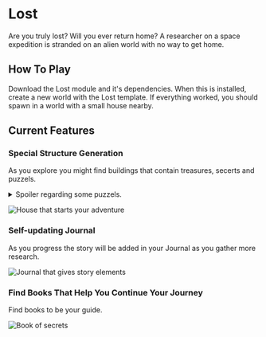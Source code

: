 # Lost

Are you truly lost? Will you ever return home?
A researcher on a space expedition is stranded on an alien world with no way to get home.  

 ## How To Play

Download the Lost module and it's dependencies. When this is installed, create a new world with the Lost template. If everything worked, you should spawn in a world with a small house nearby.

## Current Features

### Special Structure Generation

As you explore you might find buildings that contain treasures, secerts and puzzels.

<details><summary>Spoiler regarding some puzzels.</summary>
<p>

Buildings are generated as you are exploring, some puzzels might require you to revisit areas.

</p>
</details>

![House that starts your adventure](https://i.imgur.com/JywAWZ2.png)

### Self-updating Journal

As you progress the story will be added in your Journal as you gather more research.

![Journal that gives story elements](https://i.imgur.com/8wCww4Q.png)

### Find Books That Help You Continue Your Journey

Find books to be your guide.

![Book of secrets](https://i.imgur.com/7Leuuni.png)
